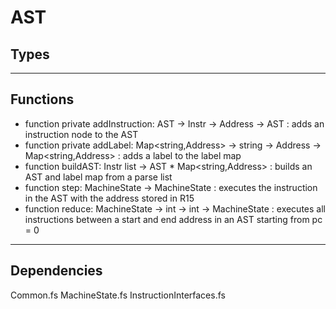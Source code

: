 # AST

## Types



---
## Functions
* function private addInstruction: AST -> Instr -> Address -> AST : adds an instruction node to the AST
* function private addLabel: Map<string,Address> -> string -> Address -> Map<string,Address> : adds a label to the label map
* function buildAST: Instr list -> AST * Map<string,Address> : builds an AST and label map from a parse list
* function step: MachineState -> MachineState : executes the instruction in the AST with the address stored in R15
* function reduce: MachineState -> int -> int -> MachineState : executes all instructions between a start and end address in an AST starting from pc = 0
---
## Dependencies

Common.fs
MachineState.fs
InstructionInterfaces.fs